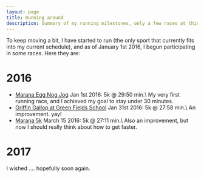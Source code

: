 ```yaml
---
layout: page
title: Running around
description: Summary of my running milestones, only a few races at this time
---
```


To keep moving a bit, I have started to run (the only sport that currently fits into my current schedule), 
and as of January 1st 2016, I begun participating in some races. Here they are:

2016
=====

* [Marana Egg Nog Jog](http://www.itsyourrace.com/Results.aspx?id=6787) Jan 1st 2016: 5k @ 29:50 min.\\
  My very first running race, and I achieved my goal to stay under 30 minutes.  
* [Griffin Gallop at Green Fields School](http://gallop.greenfields.org/) Jan 31st 2016: 5k @ 27:58 min.\\
  An improvement. yay!  
* [Marana 5k](http://www.azroadrunners.org/races/detail/Marana5000) March 15 2016: 5k @ 27:11 min.\\
  Also an improvement, but now I should really think about how to get faster.  

2017
====

I wished .... hopefully soon again.
